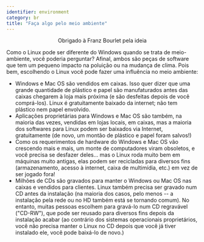 ```yaml
---
identifier: environment
category: br
title: "Faça algo pelo meio ambiente"
---
```


<p align="center">Obrigado à Franz Bourlet pela ideia

Como o Linux pode ser diferente do Windows quando se trata de meio-ambiente, você poderia perguntar? Afinal, ambos são peças de software que tem um pequeno impacto na poluição ou na mudança de clima. Pois bem, escolhendo o Linux você pode fazer uma influência no meio ambiente:

<ul>

<li>Windows e Mac OS são vendidos em caixas. Isso quer dizer que uma grande quantidade de plástico e papel são manufaturados antes das caixas chegarem à loja mais próxima (e são desfeitas depois de você comprá-los). Linux é gratuitamente baixado da internet; não tem plástico nem papel envolvido.</li>

<li>Aplicações proprietárias para Windows e Mac OS são também, na maioria das vezes, vendidas em lojas locais, em caixas, mas a maioria dos softwares para Linux podem ser baixados via Internet, gratuitamente (de novo, um montão de plástico e papel foram salvos!)</li>

<li>Como os requerimentos de hardware do Windows e Mac OS vão crescendo mais e mais, um monte de computadores viram obsoletos, e você precisa se desfazer deles... mas o Linux roda muito bem em máquinas muito antigas, elas podem ser recicladas para diversos fins (armazenamento, acesso à internet, caixa de multimídia, etc.) em vez de ser jogado fora!
</li>

<li>Milhões de CDs são gravados para manter o Windows ou Mac OS nas caixas e vendidos para clientes. Linux também precisa ser gravado num CD antes da instalação (na maioria dos casos, pelo menos -- a instalação pela rede ou no HD também está se tornando comum). No entanto, muitas pessoas escolhem para gravá-lo num CD regravável ("CD-RW"), que pode ser reusado para diversos fins depois da instalação acabar (ao contrário dos sistemas operacionais proprietários, você não precisa manter o Linux no CD depois que você já tiver instalado ele, você pode baixá-lo de novo.)</li>

</ul>




